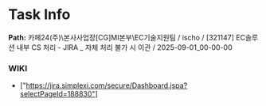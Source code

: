 # Task Info

**Path:** 카페24(주)\본사사업장\[CG]MI본부\EC기술지원팀 / ischo / [321147] EC솔루션 내부 CS 처리 - JIRA _ 자체 처리 불가 시 이관 / 2025-09-01_00-00-00

### WIKI
- ["https://jira.simplexi.com/secure/Dashboard.jspa?selectPageId=188830"]

